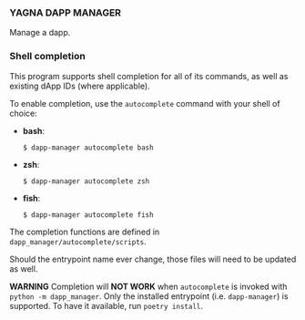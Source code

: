 ### YAGNA DAPP MANAGER

Manage a dapp.

### Shell completion
This program supports shell completion for all of its commands, as well as existing dApp IDs (where applicable).

To enable completion, use the `autocomplete` command with your shell of choice:
* **bash**:
    ```
    $ dapp-manager autocomplete bash
    ```

* **zsh**:
    ```
    $ dapp-manager autocomplete zsh
    ```

* **fish**:
    ```
    $ dapp-manager autocomplete fish
    ```


The completion functions are defined in `dapp_manager/autocomplete/scripts`.

Should the entrypoint name ever change, those files will need to be updated as well.

**WARNING** Completion will **NOT WORK** when `autocomplete` is invoked with `python -m dapp_manager`.
Only the installed entrypoint (i.e. `dapp-manager`) is supported. To have it available, run `poetry install`.
